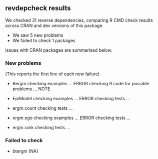 ## revdepcheck results

We checked 31 reverse dependencies, comparing R CMD check results across CRAN and dev versions of this package.

 * We saw 5 new problems
 * We failed to check 1 packages

Issues with CRAN packages are summarised below.

### New problems
(This reports the first line of each new failure)

* Bergm
  checking examples ... ERROR
  checking R code for possible problems ... NOTE

* EpiModel
  checking examples ... ERROR
  checking tests ...

* ergm.count
  checking tests ...

* ergm.ego
  checking examples ... ERROR
  checking tests ...

* ergm.rank
  checking tests ...

### Failed to check

* btergm (NA)
